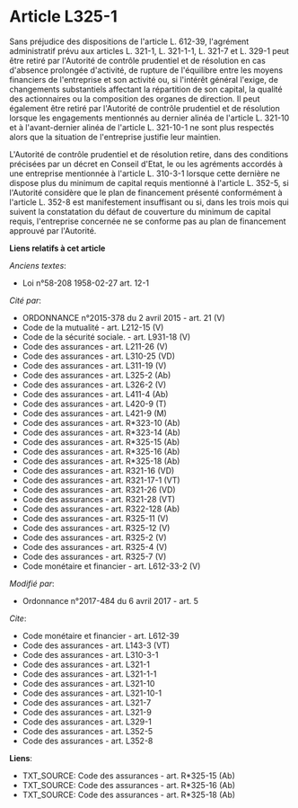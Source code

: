 # Article L325-1

Sans préjudice des dispositions de l'article L. 612-39, l'agrément administratif prévu aux articles L. 321-1, L. 321-1-1, L.
321-7 et L. 329-1 peut être retiré par l'Autorité de contrôle prudentiel et de résolution en cas d'absence prolongée
d'activité, de rupture de l'équilibre entre les moyens financiers de l'entreprise et son activité ou, si l'intérêt général
l'exige, de changements substantiels affectant la répartition de son capital, la qualité des actionnaires ou la composition
des organes de direction. Il peut également être retiré par l'Autorité de contrôle prudentiel et de résolution lorsque les
engagements mentionnés au dernier alinéa de l'article L. 321-10 et à l'avant-dernier alinéa de l'article L. 321-10-1 ne sont
plus respectés alors que la situation de l'entreprise justifie leur maintien.

L'Autorité de contrôle prudentiel et de résolution retire, dans des conditions précisées par un décret en Conseil d'Etat, le
ou les agréments accordés à une entreprise mentionnée à l'article L. 310-3-1 lorsque cette dernière ne dispose plus du
minimum de capital requis mentionné à l'article L. 352-5, si l'Autorité considère que le plan de financement présenté
conformément à l'article L. 352-8 est manifestement insuffisant ou si, dans les trois mois qui suivent la constatation du
défaut de couverture du minimum de capital requis, l'entreprise concernée ne se conforme pas au plan de financement approuvé
par l'Autorité.

**Liens relatifs à cet article**

_Anciens textes_:

  - Loi n°58-208 1958-02-27 art. 12-1

_Cité par_:

  - ORDONNANCE n°2015-378 du 2 avril 2015 - art. 21 (V)
  - Code de la mutualité - art. L212-15 (V)
  - Code de la sécurité sociale. - art. L931-18 (V)
  - Code des assurances - art. L211-26 (V)
  - Code des assurances - art. L310-25 (VD)
  - Code des assurances - art. L311-19 (V)
  - Code des assurances - art. L325-2 (Ab)
  - Code des assurances - art. L326-2 (V)
  - Code des assurances - art. L411-4 (Ab)
  - Code des assurances - art. L420-9 (T)
  - Code des assurances - art. L421-9 (M)
  - Code des assurances - art. R*323-10 (Ab)
  - Code des assurances - art. R*323-14 (Ab)
  - Code des assurances - art. R*325-15 (Ab)
  - Code des assurances - art. R*325-16 (Ab)
  - Code des assurances - art. R*325-18 (Ab)
  - Code des assurances - art. R321-16 (VD)
  - Code des assurances - art. R321-17-1 (VT)
  - Code des assurances - art. R321-26 (VD)
  - Code des assurances - art. R321-28 (VT)
  - Code des assurances - art. R322-128 (Ab)
  - Code des assurances - art. R325-11 (V)
  - Code des assurances - art. R325-12 (V)
  - Code des assurances - art. R325-2 (V)
  - Code des assurances - art. R325-4 (V)
  - Code des assurances - art. R325-7 (V)
  - Code monétaire et financier - art. L612-33-2 (V)

_Modifié par_:

  - Ordonnance n°2017-484 du 6 avril 2017 - art. 5

_Cite_:

  - Code monétaire et financier - art. L612-39
  - Code des assurances - art. L143-3 (VT)
  - Code des assurances - art. L310-3-1
  - Code des assurances - art. L321-1
  - Code des assurances - art. L321-1-1
  - Code des assurances - art. L321-10
  - Code des assurances - art. L321-10-1
  - Code des assurances - art. L321-7
  - Code des assurances - art. L321-9
  - Code des assurances - art. L329-1
  - Code des assurances - art. L352-5
  - Code des assurances - art. L352-8

**Liens**:

  - TXT_SOURCE: Code des assurances - art. R*325-15 (Ab)
  - TXT_SOURCE: Code des assurances - art. R*325-16 (Ab)
  - TXT_SOURCE: Code des assurances - art. R*325-18 (Ab)
